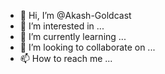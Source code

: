 - 👋 Hi, I’m @Akash-Goldcast
- 👀 I’m interested in ...
- 🌱 I’m currently learning ...
- 💞️ I’m looking to collaborate on ...
- 📫 How to reach me ...

<!---
Akash-Goldcast/Akash-Goldcast is a ✨ special ✨ repository because its `README.md` (this file) appears on your GitHub profile.
You can click the Preview link to take a look at your changes.
--->
